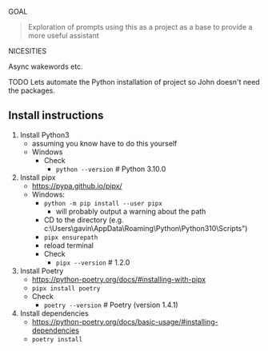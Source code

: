 GOAL

> Exploration of prompts using this as a project as a base
to provide a more useful assistant

NICESITIES

Async wakewords etc.

TODO 
Lets automate the Python installation of project so John doesn't need the packages.


## Install instructions

1. Install Python3
	* assuming you know have to do this yourself
	* Windows
		* Check
			* `python --version` # Python 3.10.0 
1. Install pipx
	* https://pypa.github.io/pipx/
	* Windows:
		* `python -m pip install --user pipx`
			* will probably output a warning about the path
		* CD to the directory (e.g. c:\Users\gavin\AppData\Roaming\Python\Python310\Scripts")
		* `pipx ensurepath`
		* reload terminal
		* Check
			* `pipx --version` # 1.2.0 
1. Install Poetry
	* https://python-poetry.org/docs/#installing-with-pipx
	* `pipx install poetry`
	* Check
		* `poetry --version` # Poetry (version 1.4.1)  
1. Install dependencies
	* https://python-poetry.org/docs/basic-usage/#installing-dependencies
	* `poetry install`